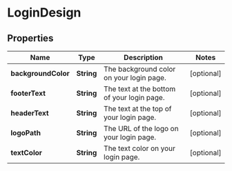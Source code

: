 # LoginDesign

## Properties
Name | Type | Description | Notes
------------ | ------------- | ------------- | -------------
**backgroundColor** | **String** | The background color on your login page. |  [optional]
**footerText** | **String** | The text at the bottom of your login page. |  [optional]
**headerText** | **String** | The text at the top of your login page. |  [optional]
**logoPath** | **String** | The URL of the logo on your login page. |  [optional]
**textColor** | **String** | The text color on your login page. |  [optional]

